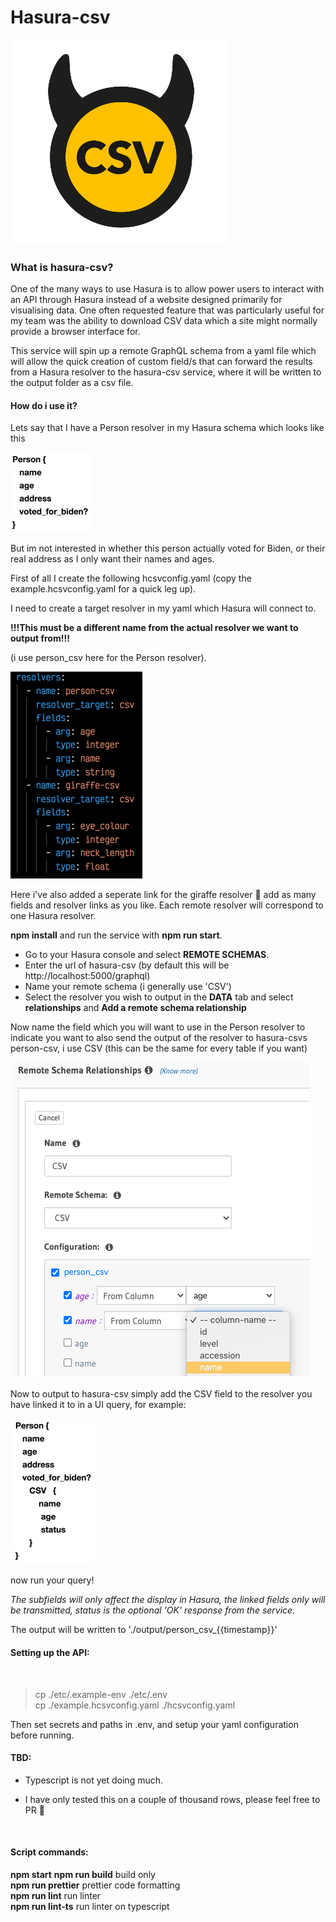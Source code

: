 # Hasura-csv
![Logo](logo.png)

### What is hasura-csv?

One of the many ways to use Hasura is to allow power users to interact with an API through Hasura instead of a website designed primarily for visualising data. One often requested feature that was particularly useful for my team was the ability to download CSV data which a site might normally provide a browser interface for.

This service will spin up a remote GraphQL schema from a yaml file which will allow the quick creation of custom field/s that can forward the results from a Hasura resolver to the hasura-csv service, where it will be written to the output folder as a csv file.

#### How do i use it?

Lets say that I have a Person resolver in my Hasura schema which looks like this

![query1](query1.png)

But im not interested in whether this person actually voted for Biden, or their real address as I only want their names and ages.

First of all I create the following hcsvconfig.yaml (copy the example.hcsvconfig.yaml for a quick leg up). 

I need to create a target resolver in my yaml which Hasura will connect to. 

**!!!This must be a different name from the actual resolver we want to output from!!!** 

(i use person_csv here for the Person resolver).

![YamlScreenshot](yamlScreenshot.png)

Here i've also added a seperate link for the giraffe resolver 🦒 add as many fields and resolver links as you like. Each remote resolver will correspond to one Hasura resolver.

**npm install** and run the service with **npm run start**.

- Go to your Hasura console and select **REMOTE SCHEMAS**. 
- Enter the url of hasura-csv (by default this will be http://localhost:5000/graphql)
- Name your remote schema (i generally use 'CSV')
- Select the resolver you wish to output in the **DATA** tab and select **relationships** and **Add a remote schema relationship**

Now name the field which you will want to use in the Person resolver to indicate you want to also send the output of the resolver to hasura-csvs person-csv, i use CSV (this can be the same for every table if you want)   

![Screenshot](screenshot.png)

Now to output to hasura-csv simply add the CSV field to the resolver you have linked it to in a UI query, for example:

![query2](query2.png)

now run your query!

*The subfields will only affect the display in Hasura, the linked fields only will be transmitted, status is the optional 'OK' response from the service.*

The output will be written to './output/person_csv_{{timestamp}}'


#### Setting up the API:   
<br>

>cp ./etc/.example-env ./etc/.env   
>cp ./example.hcsvconfig.yaml ./hcsvconfig.yaml

Then set secrets and paths in .env, and setup your yaml configuration before running.   

#### TBD:
  

- Typescript is not yet doing much. 


- I have only tested this on a couple of thousand rows, please feel free to PR :pray:
<br>

#### Script commands:

**npm start**
**npm run build** build only   
**npm run prettier** prettier code formatting   
**npm run lint** run linter   
**npm run lint-ts** run linter on typescript   
